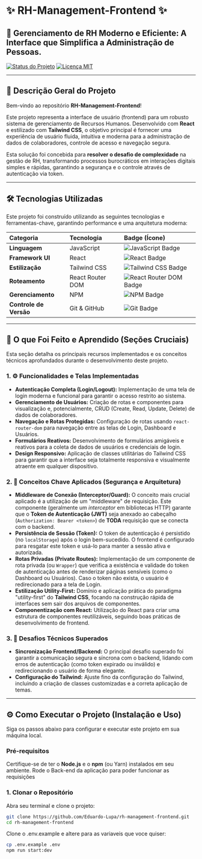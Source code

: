 # ✨ RH-Management-Frontend ✨

## 🚀 Gerenciamento de RH Moderno e Eficiente: A Interface que Simplifica a Administração de Pessoas.

[![Status do Projeto](https://img.shields.io/badge/Status-Em%20Desenvolvimento-blue)](https://github.com/Eduardo-Lupa/rh-management-frontend)
[![Licença MIT](https://img.shields.io/badge/License-MIT-green.svg)](https://opensource.org/licenses/MIT)

---

## 📄 Descrição Geral do Projeto

Bem-vindo ao repositório **RH-Management-Frontend**!

Este projeto representa a interface de usuário (frontend) para um robusto sistema de gerenciamento de Recursos Humanos. Desenvolvido com **React** e estilizado com **Tailwind CSS**, o objetivo principal é fornecer uma experiência de usuário fluida, intuitiva e moderna para a administração de dados de colaboradores, controle de acesso e navegação segura.

Esta solução foi concebida para **resolver o desafio de complexidade** na gestão de RH, transformando processos burocráticos em interações digitais simples e rápidas, garantindo a segurança e o controle através de autenticação via token.

---

## 🛠️ Tecnologias Utilizadas

Este projeto foi construído utilizando as seguintes tecnologias e ferramentas-chave, garantindo performance e uma arquitetura moderna:

| Categoria | Tecnologia | Badge (Ícone) |
| :--- | :--- | :--- |
| **Linguagem** | JavaScript | <img src="https://img.shields.io/badge/JavaScript-F7DF1E?style=for-the-badge&logo=javascript&logoColor=black" alt="JavaScript Badge"> |
| **Framework UI** | React | <img src="https://img.shields.io/badge/React-20232A?style=for-the-badge&logo=react&logoColor=61DAFB" alt="React Badge"> |
| **Estilização** | Tailwind CSS | <img src="https://img.shields.io/badge/Tailwind_CSS-38B2AC?style=for-the-badge&logo=tailwind-css&logoColor=white" alt="Tailwind CSS Badge"> |
| **Roteamento** | React Router DOM | <img src="https://img.shields.io/badge/React_Router-CA4245?style=for-the-badge&logo=react-router&logoColor=white" alt="React Router DOM Badge"> |
| **Gerenciamento** | NPM | <img src="https://img.shields.io/badge/npm-CB3837?style=for-the-badge&logo=npm&logoColor=white" alt="NPM Badge"> |
| **Controle de Versão**| Git & GitHub | <img src="https://img.shields.io/badge/GIT-E44C30?style=for-the-badge&logo=git&logoColor=white" alt="Git Badge"> |

---

## 🎯 O que Foi Feito e Aprendido (Seções Cruciais)

Esta seção detalha os principais recursos implementados e os conceitos técnicos aprofundados durante o desenvolvimento deste projeto.

### 1. ⚙️ Funcionalidades e Telas Implementadas

* **Autenticação Completa (Login/Logout):** Implementação de uma tela de login moderna e funcional para garantir o acesso restrito ao sistema.
* **Gerenciamento de Usuários:** Criação de rotas e componentes para visualização e, potencialmente, CRUD (Create, Read, Update, Delete) de dados de colaboradores.
* **Navegação e Rotas Protegidas:** Configuração de rotas usando `react-router-dom` para navegação entre as telas de Login, Dashboard e Usuários.
* **Formulários Reativos:** Desenvolvimento de formulários amigáveis e reativos para a coleta de dados de usuários e credenciais de login.
* **Design Responsivo:** Aplicação de classes utilitárias do Tailwind CSS para garantir que a interface seja totalmente responsiva e visualmente atraente em qualquer dispositivo.

### 2. 🔑 Conceitos Chave Aplicados (Segurança e Arquitetura)

* **Middleware de Conexão (Interceptor/Guard):** O conceito mais crucial aplicado é a utilização de um "middleware" de requisição. Este componente (geralmente um *interceptor* em bibliotecas HTTP) garante que o **Token de Autenticação (JWT)** seja anexado ao cabeçalho (`Authorization: Bearer <token>`) de **TODA** requisição que se conecta com o backend.
* **Persistência de Sessão (Token):** O token de autenticação é persistido (no `localStorage`) após o login bem-sucedido. O frontend é configurado para resgatar este token e usá-lo para manter a sessão ativa e autorizada.
* **Rotas Privadas (Private Routes):** Implementação de um componente de rota privada (ou `Wrapper`) que verifica a existência e validade do token de autenticação antes de renderizar páginas sensíveis (como o Dashboard ou Usuários). Caso o token não exista, o usuário é redirecionado para a tela de Login.
* **Estilização Utility-First:** Domínio e aplicação prática do paradigma "utility-first" do **Tailwind CSS**, focando na construção rápida de interfaces sem sair dos arquivos de componentes.
* **Componentização com React:** Utilização do React para criar uma estrutura de componentes reutilizáveis, seguindo boas práticas de desenvolvimento de frontend.

### 3. 🚧 Desafios Técnicos Superados

* **Sincronização Frontend/Backend:** O principal desafio superado foi garantir a comunicação segura e síncrona com o backend, lidando com erros de autenticação (como token expirado ou inválido) e redirecionando o usuário de forma elegante.
* **Configuração do Tailwind:** Ajuste fino da configuração do Tailwind, incluindo a criação de classes customizadas e a correta aplicação de temas.

---

## ⚙️ Como Executar o Projeto (Instalação e Uso)

Siga os passos abaixo para configurar e executar este projeto em sua máquina local.

### Pré-requisitos

Certifique-se de ter o **Node.js** e o **npm** (ou Yarn) instalados em seu ambiente.
Rode o Back-end da aplicação para poder funcionar as requisições

### 1. Clonar o Repositório

Abra seu terminal e clone o projeto:

```bash
git clone https://github.com/Eduardo-Lupa/rh-management-frontend.git
cd rh-management-frontend
```

Clone o .env.example e altere para as variaveis que voce quiser: 

```bash
cp .env.example .env
npm run start:dev
```
